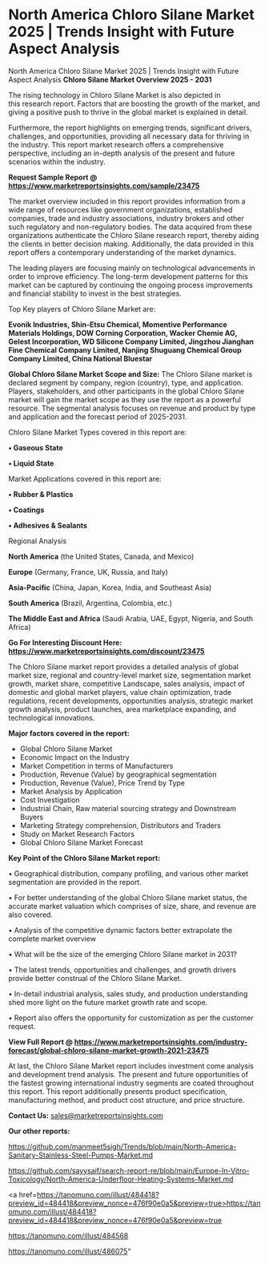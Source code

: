 # North America Chloro Silane Market 2025 | Trends Insight with Future Aspect Analysis
North America Chloro Silane Market 2025 | Trends Insight with Future Aspect Analysis
<Strong> Chloro Silane Market Overview 2025 - 2031</strong>

The rising technology in Chloro Silane Market is also depicted in this research report. Factors that are boosting the growth of the market, and giving a positive push to thrive in the global market is explained in detail.

Furthermore, the report highlights on emerging trends, significant drivers, challenges, and opportunities, providing all necessary data for thriving in the industry. This report market research offers a comprehensive perspective, including an in-depth analysis of the present and future scenarios within the industry.

<strong>Request Sample Report @ <a href=https://www.marketreportsinsights.com/sample/23475>https://www.marketreportsinsights.com/sample/23475</a></strong>

The market overview included in this report provides information from a wide range of resources like government organizations, established companies, trade and industry associations, industry brokers and other such regulatory and non-regulatory bodies. The data acquired from these organizations authenticate the Chloro Silane research report, thereby aiding the clients in better decision making. Additionally, the data provided in this report offers a contemporary understanding of the market dynamics.

The leading players are focusing mainly on technological advancements in order to improve efficiency. The long-term development patterns for this market can be captured by continuing the ongoing process improvements and financial stability to invest in the best strategies.

Top Key players of Chloro Silane Market are:

<strong>Evonik Industries, Shin-Etsu Chemical, Momentive Performance Materials Holdings, DOW Corning Corporation, Wacker Chemie AG, Gelest Incorporation, WD Silicone Company Limited, Jingzhou Jianghan Fine Chemical Company Limited, Nanjing Shuguang Chemical Group Company Limited, China National Bluestar</strong>

<strong><b>Global Chloro Silane Market Scope and Size:</b></strong>
The Chloro Silane market is declared segment by company, region (country), type, and application. Players, stakeholders, and other participants in the global Chloro Silane market will gain the market scope as they use the report as a powerful resource. The segmental analysis focuses on revenue and product by type and application and the forecast period of 2025-2031.

Chloro Silane Market Types covered in this report are:

<strong>• Gaseous State

• Liquid State</strong>

Market Applications covered in this report are:

<strong>• Rubber & Plastics

• Coatings

• Adhesives & Sealants</strong> 

Regional Analysis

<strong>North America</strong> (the United States, Canada, and Mexico)

<strong>Europe</strong> (Germany, France, UK, Russia, and Italy)

<strong>Asia-Pacific</strong> (China, Japan, Korea, India, and Southeast Asia)

<strong>South America</strong> (Brazil, Argentina, Colombia, etc.)

<strong>The Middle East and Africa</strong> (Saudi Arabia, UAE, Egypt, Nigeria, and South Africa)

<strong>Go For Interesting Discount Here: <a href=https://www.marketreportsinsights.com/discount/23475>https://www.marketreportsinsights.com/discount/23475</a></strong>

The Chloro Silane market report provides a detailed analysis of global market size, regional and country-level market size, segmentation market growth, market share, competitive Landscape, sales analysis, impact of domestic and global market players, value chain optimization, trade regulations, recent developments, opportunities analysis, strategic market growth analysis, product launches, area marketplace expanding, and technological innovations.

<strong><b>Major factors covered in the report:</b></strong>
<ul>
  <li>Global Chloro Silane Market </li>
  <li>Economic Impact on the Industry</li>
  <li>Market Competition in terms of Manufacturers</li>
  <li>Production, Revenue (Value) by geographical segmentation</li>
  <li>Production, Revenue (Value), Price Trend by Type</li>
  <li>Market Analysis by Application</li>
  <li>Cost Investigation</li>
  <li>Industrial Chain, Raw material sourcing strategy and Downstream Buyers</li>
  <li>Marketing Strategy comprehension, Distributors and Traders</li>
  <li>Study on Market Research Factors</li>
  <li>Global Chloro Silane Market Forecast</li>
</ul>

<strong><b>Key Point of the Chloro Silane Market report:</b></strong>

• Geographical distribution, company profiling, and various other market segmentation are provided in the report.

• For better understanding of the global Chloro Silane market status, the accurate market valuation which comprises of size, share, and revenue are also covered.

• Analysis of the competitive dynamic factors better extrapolate the complete market overview

• What will be the size of the emerging Chloro Silane market in 2031?

• The latest trends, opportunities and challenges, and growth drivers provide better construal of the Chloro Silane Market.

• In-detail industrial analysis, sales study, and production understanding shed more light on the future market growth rate and scope.

• Report also offers the opportunity for customization as per the customer request.

<strong><b>View Full Report @ <a href=https://www.marketreportsinsights.com/industry-forecast/global-chloro-silane-market-growth-2021-23475>https://www.marketreportsinsights.com/industry-forecast/global-chloro-silane-market-growth-2021-23475</a></b></strong>


At last, the Chloro Silane Market report includes investment come analysis and development trend analysis. The present and future opportunities of the fastest growing international industry segments are coated throughout this report. This report additionally presents product specification, manufacturing method, and product cost structure, and price structure.

<strong>Contact Us:</strong>
sales@marketreportsinsights.com

<strong>Our other reports:</strong>

<a href=https://github.com/manmeet5sigh/Trends/blob/main/North-America-Sanitary-Stainless-Steel-Pumps-Market.md>https://github.com/manmeet5sigh/Trends/blob/main/North-America-Sanitary-Stainless-Steel-Pumps-Market.md</a>

<a href=https://github.com/sayysaif/search-report-re/blob/main/Europe-In-Vitro-Toxicology/North-America-Underfloor-Heating-Systems-Market.md>https://github.com/sayysaif/search-report-re/blob/main/Europe-In-Vitro-Toxicology/North-America-Underfloor-Heating-Systems-Market.md</a>

<a href=https://tanomuno.com/illust/484418?preview_id=484418&preview_nonce=476f90e0a5&preview=true>https://tanomuno.com/illust/484418?preview_id=484418&preview_nonce=476f90e0a5&preview=true</a>

<a href=https://tanomuno.com/illust/484568>https://tanomuno.com/illust/484568</a>

<a href=https://tanomuno.com/illust/486075>https://tanomuno.com/illust/486075</a>"

